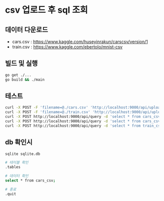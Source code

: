 # csv 업로드 후 sql 조회

## 데이터 다운로드

- cars.csv : <https://www.kaggle.com/huseyinrakun/carscsv/version/1>
- train.csv : <https://www.kaggle.com/ebertolo/mnist-csv>

## 빌드 및 실행

```bash
go get ./...
go build && ./main
```

## 테스트

```bash
curl -X POST -F 'filename=@./cars.csv' 'http://localhost:9000/api/upload' -v
curl -X POST -F 'filename=@./train.csv' 'http://localhost:9000/api/upload' -v
curl -X POST http://localhost:9000/api/query -d 'select * from cars_csv'
curl -X POST http://localhost:9000/api/query -d 'select * from cars_csv where income > 11000;'
curl -X POST http://localhost:9000/api/query -d 'select * from train_csv'
```

## db 확인시

```bash
sqlite sqlite.db

# 테이블 확인
.tables

# 데이터 확인
select * from cars_csv;

# 종료
.quit
```
